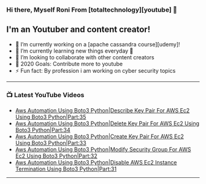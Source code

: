 ### Hi there, Myself Roni From [totaltechnology][youtube] 👋

## I'm an Youtuber and content creator!
- 🔭 I’m currently working on a [apache cassandra course][udemy]!
- 🌱 I’m currently learning new things everyday 🤣
- 👯 I’m looking to collaborate with other content creators
- 🥅 2020 Goals: Contribute more to youtube
- ⚡ Fun fact: By profession i am working on cyber security topics



---

### 📺 Latest YouTube Videos
<!-- YOUTUBE:START -->
- [Aws Automation Using Boto3 Python|Describe Key Pair For AWS Ec2 Using Boto3 Python|Part:35](https://www.youtube.com/watch?v=Ka1jnODCeiQ)
- [Aws Automation Using Boto3 Python|Delete Key Pair For AWS Ec2 Using Boto3 Python|Part:34](https://www.youtube.com/watch?v=s6418t0gqpQ)
- [Aws Automation Using Boto3 Python|Create Key Pair For AWS Ec2 Using Boto3 Python|Part:33](https://www.youtube.com/watch?v=rTIYRqQF2-w)
- [Aws Automation Using Boto3 Python|Modify Security Group For AWS Ec2 Using Boto3 Python|Part:32](https://www.youtube.com/watch?v=se6BkKT5p4w)
- [Aws Automation Using Boto3 Python|Disable AWS Ec2 Instance Termination Using Boto3 Python|Part:31](https://www.youtube.com/watch?v=HcAAN28UgzY)
<!-- YOUTUBE:END -->

---


